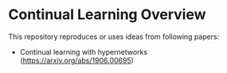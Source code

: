 # Continual Learning Overview
 
This repository reproduces or uses ideas from following papers:
* Continual learning with hypernetworks (https://arxiv.org/abs/1906.00695)
